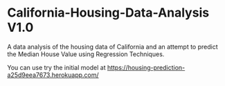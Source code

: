 # California-Housing-Data-Analysis V1.0
A data analysis of the housing data of California and an attempt to predict the Median House Value using Regression Techniques.

You can use try the initial model at https://housing-prediction-a25d9eea7673.herokuapp.com/
